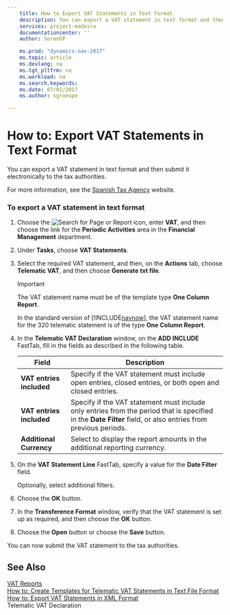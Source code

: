```yaml
---
    title: How to Export VAT Statements in Text Format 
    description: You can export a VAT statement in text format and then submit it electronically to the tax authorities.
    services: project-madeira
    documentationcenter: ''
    author: SorenGP

    ms.prod: "dynamics-nav-2017"
    ms.topic: article
    ms.devlang: na
    ms.tgt_pltfrm: na
    ms.workload: na
    ms.search.keywords:
    ms.date: 07/01/2017
    ms.author: sgroespe

---
```

# How to: Export VAT Statements in Text Format
You can export a VAT statement in text format and then submit it electronically to the tax authorities.  
  
 For more information, see the [Spanish Tax Agency](http://go.microsoft.com/fwlink/?LinkID=238181) website.  
  
### To export a VAT statement in text format  
  
1.  Choose the ![Search for Page or Report](media/ui-search/search_small.png "Search for Page or Report icon") icon, enter **VAT**, and then choose the link for the **Periodic Activities** area in the **Financial Management** department.  
  
2.  Under **Tasks**, choose **VAT Statements**.  
  
3.  Select the required VAT statement, and then, on the **Actions** tab, choose **Telematic VAT**, and then choose **Generate txt file**.  
  
    > [!IMPORTANT]  
    >  The VAT statement name must be of the template type **One Column Report**.  
    >   
    >  In the standard version of [!INCLUDE[navnow](../../includes/navnow_md.md)], the VAT statement name for the 320 telematic statement is of the type **One Column Report**.  
  
4.  In the **Telematic VAT Declaration** window, on the **ADD INCLUDE<!--[!INCLUDE[bp_optionsheading](../../includes/bp_optionsheading_md.md)]-->** FastTab, fill in the fields as described in the following table.  
  
    |Field|Description|  
    |---------------------------------|---------------------------------------|  
    |**VAT entries included**|Specify if the VAT statement must include open entries, closed entries, or both open and closed entries.|  
    |**VAT entries included**|Specify if the VAT statement must include only entries from the period that is specified in the **Date Filter** field, or also entries from previous periods.|  
    |**Additional Currency**|Select to display the report amounts in the additional reporting currency.|  
  
5.  On the **VAT Statement Line** FastTab, specify a value for the **Date Filter** field.  
  
     Optionally, select additional filters.  
  
6.  Choose the **OK** button.  
  
7.  In the **Transference Format** window, verify that the VAT statement is set up as required, and then choose the **OK** button.  
  
8.  Choose the **Open** button or choose the **Save** button.  
  
 You can now submit the VAT statement to the tax authorities.  
  
## See Also  
 [VAT Reports](vat-reports.md)   
 [How to: Create Templates for Telematic VAT Statements in Text File Format](how-to-create-templates-for-telematic-vat-statements-in-text-file-format.md)   
 [How to: Export VAT Statements in XML Format](how-to-export-vat-statements-in-xml-format.md)   
 Telematic VAT Declaration